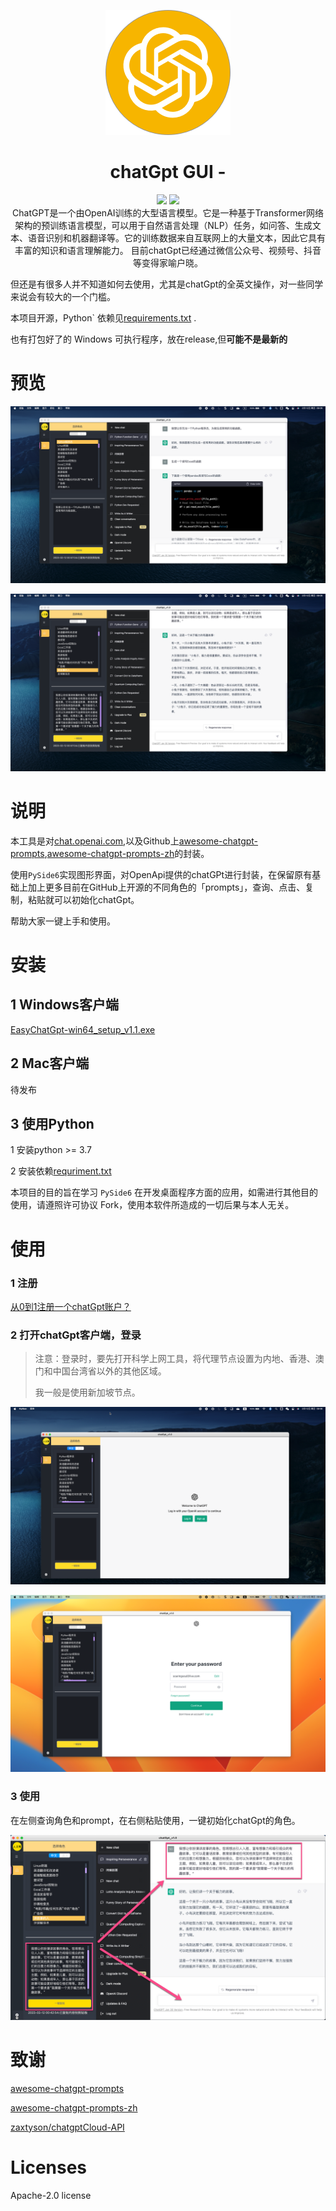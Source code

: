 <p align="center">
<img src="./favicon.png" width="200">
</p>
<h1 align="center">chatGpt GUI -</h1>

<p align="center">
<img src="https://img.shields.io/badge/support-Windows-blue?logo=Windows">
<img src="https://img.shields.io/badge/support-MacOS-green?logo=apple">
<br />
ChatGPT是一个由OpenAI训练的大型语言模型。它是一种基于Transformer网络架构的预训练语言模型，可以用于自然语言处理（NLP）任务，如问答、生成文本、语音识别和机器翻译等。它的训练数据来自互联网上的大量文本，因此它具有丰富的知识和语言理解能力。
目前chatGpt已经通过微信公众号、视频号、抖音等变得家喻户晓。

但还是有很多人并不知道如何去使用，尤其是chatGpt的全英文操作，对一些同学来说会有较大的一个门槛。



本项目开源，Python` 依赖见[requirements.txt](./requirements.txt) .

也有打包好了的 Windows 可执行程序，放在release,但**可能不是最新的**

# 预览

![chatgpt_gui_screenshot](./screenshot/main1.png)

![chatgpt_gui_screenshot](./screenshot/main2.png)


# 说明
本工具是对[chat.openai.com](https://chat.openai.com/),以及Github上[awesome-chatgpt-prompts](https://github.com/f/awesome-chatgpt-prompts),[awesome-chatgpt-prompts-zh](https://github.com/soaringsoul/awesome-chatgpt-prompts-zh)的封装。
  
使用`PySide6`实现图形界面，对OpenApi提供的chatGPt进行封装，在保留原有基础上加上更多目前在GitHub上开源的不同角色的「prompts」，查询、点击、复制，粘贴就可以初始化chatGpt。
  
帮助大家一键上手和使用。



# 安装

## 1 Windows客户端

[EasyChatGpt-win64_setup_v1.1.exe](https://github.com/soaringsoul/EasyChatGpt/releases)
## 2 Mac客户端

待发布



## 3 使用Python

1 安装python >= 3.7

2 安装依赖[requriment.txt](./requriment.txt)

本项目的目的旨在学习 `PySide6` 在开发桌面程序方面的应用，如需进行其他目的使用，请遵照许可协议 Fork，使用本软件所造成的一切后果与本人无关。



# 使用

### 1 注册

[从0到1注册一个chatGpt账户？](https://mp.weixin.qq.com/s/suhlJn3xYnQHG7SW8bFEUg)

### 2 打开chatGpt客户端，登录

> 注意：登录时，要先打开科学上网工具，将代理节点设置为内地、香港、澳门和中国台湾省以外的其他区域。
>
> 我一般是使用新加坡节点。

![image-20230212093703981](./screenshot/login1.png)



![image-20230212093703981](./screenshot/login2.png)



### 3 使用

在左侧查询角色和prompt，在右侧粘贴使用，一键初始化chatGpt的角色。

![image-20230212093703981](./screenshot/how_to_use.png)



# 致谢

[awesome-chatgpt-prompts](https://github.com/f/awesome-chatgpt-prompts)

[awesome-chatgpt-prompts-zh](https://github.com/PlexPt/awesome-chatgpt-prompts-zh)

[zaxtyson/chatgptCloud-API](https://github.com/zaxtyson/chatgptCloud-API)


# Licenses

Apache-2.0 license

